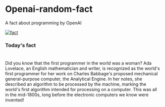 
# Openai-random-fact
 A fact about programming by OpenAI

[![fact](https://github.com/MarioVidoni/openai-daily-fact/actions/workflows/main.yml/badge.svg)](https://github.com/MarioVidoni/openai-daily-fact/actions/workflows/main.yml)

### Today's fact
# 
Did you know that the first programmer in the world was a woman? Ada Lovelace, an English mathematician and writer, is recognized as the world's first programmer for her work on Charles Babbage's proposed mechanical general-purpose computer, the Analytical Engine. In her notes, she described an algorithm to be processed by the machine, marking the world's first algorithm intended for processing on a computer. This was all in the mid-1800s, long before the electronic computers we know were invented!